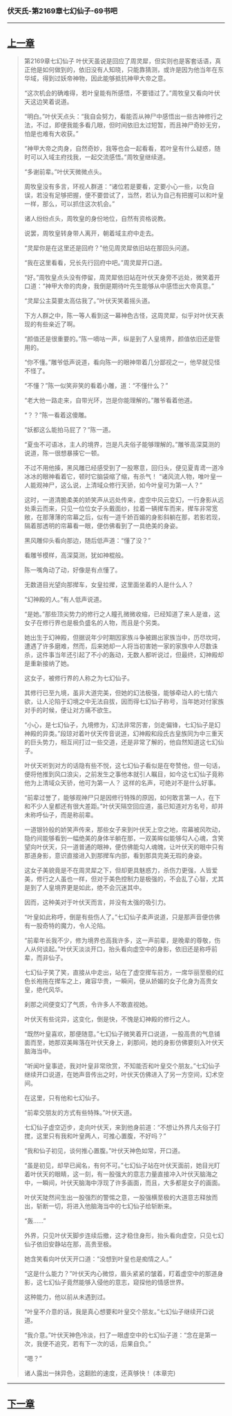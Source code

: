### 伏天氏-第2169章七幻仙子-69书吧

--------
[上一章](./ea56a6c89fa8d56ef9c04f19106b764e.md)
--------


>
>
>
>第2169章七幻仙子
>叶伏天虽说是回应了周灵犀，但实则也是客套话语，真正他是如何做到的，依旧没有人知晓，只能靠猜测，或许是因为他当年在东华域，得到过妖帝神物，因此能够抵抗神甲大帝之意。
>
>“这次机会的确难得，若叶皇能有所感悟，不要错过了。”周牧皇又看向叶伏天这边笑着说道。
>
>“明白。”叶伏天点头：“我自会努力，看能否从神尸中感悟出一些古神修行之法，不过，即便我能多看几眼，但时间依旧太过短暂，而且神尸奇妙无穷，怕是也难有大收获。”
>
>“神甲大帝之肉身，自然奇妙，我等也会一起看看，若叶皇有什么疑惑，随时可以入域主府找我，一起交流感悟。”周牧皇继续道。
>
>“多谢前辈。”叶伏天微微点头。
>
>周牧皇没有多言，环视人群道：“诸位若是要看，定要小心一些，以免自误，若没有足够把握，便不要尝试了，当然，若认为自己有把握可以和叶皇一样，那么，可以抓住这次机会。”
>
>诸人纷纷点头，周牧皇的身份地位，自然有资格说教。
>
>说罢，周牧皇转身带人离开，朝着域主府中走去。
>
>“灵犀你是在这里还是回府？”他见周灵犀依旧站在那回头问道。
>
>“我在这里看看，兄长先行回府中吧。”周灵犀开口道。
>
>“好。”周牧皇点头没有停留，周灵犀依旧站在叶伏天身旁不远处，微笑着开口道：“神甲大帝的肉身，我倒是期待叶先生能够从中感悟出大帝真意。”
>
>“灵犀公主莫要太高估我了。”叶伏天笑着摇头道。
>
>下方人群之中，陈一等人看到这一幕神色古怪，这周灵犀，似乎对叶伏天表现的有些亲近了啊。
>
>“颜值还是很重要的。”陈一嘀咕一声，纵是到了人皇境界，颜值依旧还是管用的。
>
>“你不懂。”雕爷低声说道，看向陈一的眼神带着几分鄙视之一，他早就见怪不怪了。
>
>“不懂？”陈一似笑非笑的看着小雕，道：“不懂什么？”
>
>“老大他一路走来，自带光环，岂是你能理解的。”雕爷看着他道。
>
>“？？”陈一看着这傻雕。
>
>“妖都这么能拍马屁了？”陈一道。
>
>“夏虫不可语冰，主人的境界，岂是凡夫俗子能够理解的。”雕爷高深莫测的说道，陈一很想暴揍它一顿。
>
>不过不用他揍，黑风雕已经感受到了一股寒意，回归头，便见夏青鸢一道冷冰冰的眼神看着它，顿时它脑袋缩了缩，有杀气！
>“诸风流人物，唯叶皇一人能观神尸，这么说，上清域众修行天骄，如今叶皇可为第一人？”
>
>这时，一道清脆柔美的娇笑声从远处传来，虚空中风云变幻，一行身影从远处乘云而来，只见一位位女子头戴面纱，拉着一辆撵车而来，撵车非常宽敞，在那薄薄的帘幕之后，似有一道千娇百媚的身影斜躺在那，若影若现，隔着那透明的帘幕看一眼，便仿佛看到了一具绝美的身姿。
>
>黑风雕仰头看向那边，随后低声道：“懂了没？”
>
>看雕爷模样，高深莫测，犹如神棍般。
>
>陈一嘴角动了动，好像是有点懂了。
>
>无数道目光望向那撵车，女皇拉撵，这里面坐着的人是什么人？
>
>“幻神殿的人。”有人低声说道。
>
>“是她。”那些顶尖势力的修行之人瞳孔微微收缩，已经知道了来人是谁，这女子在修行界也是极负盛名的人物，而且是个另类。
>
>她出生于幻神殿，但据说年少时期因家族斗争被踢出家族当中，历尽坎坷，遭遇了许多磨难，然而，后来她却一人将当初害她一家的家族中人尽数诛杀，这件事当年还引起了不小的轰动，无数人都听说过，但最终，幻神殿却是重新接纳了她。
>
>这女子，被修行界的人称之为七幻仙子。
>
>其修行已至九境，虽非大道完美，但她的幻法极强，能够牵动人的七情六欲，让人沦陷于幻境之中无法自拔，因而得七幻仙子称号，当年她对付家族对手的时候，便让对方痛不欲生。
>
>“小心，是七幻仙子，九境修为，幻法非常厉害，剑走偏锋，七幻仙子是幻神殿的异类。”段琼对着叶伏天传音说道，幻神殿和段氏古皇族同为中三重天的巨头势力，相互间打过一些交道，还是非常了解的，他自然知道这七幻仙子。
>
>叶伏天听到对方的话隐有些不悦，这七幻仙子看似是在夸赞他，但一句话，便将他推到风口浪尖，之前发生之事他本就引人瞩目，如今这七幻仙子竟称他为上清域众天骄，他可为第一人？
>这样的名声，可绝对不是什么好事。
>
>“前辈过誉了，能够观神尸只是因修行特殊的原因，如何敢言第一人，在下和不少人皇都还有很大差距。”叶伏天隔空回应道，虽已知道对方名号，却并未称呼仙子，而是称前辈。
>
>一道银铃般的娇笑声传来，那些女子来到叶伏天上空之地，帘幕被风吹动，隐约间能够看到一幅绝美的身体半躺在那，一双美眸似能够勾人心魂，含笑望向叶伏天，只一道普通的眼神，便仿佛能勾人魂魄，让叶伏天的眼中只有那道身影，意识直接进入到那撵车内部，看到那具完美无瑕的身姿。
>
>这女子美貌竟是不在周灵犀之下，但却更具魅惑力，杀伤力更强，人皆爱美，修行之人虽也一样，但对于美色控制力是极强的，不会乱了心智，尤其是到了人皇境界更是如此，绝不会沉迷其中。
>
>因而，这种美对于叶伏天而言，并没有太强的吸引力。
>
>“叶皇如此称呼，倒是有些伤人了。”七幻仙子柔声说道，只是那声音便仿佛有一股奇特的魔力，令人沦陷。
>
>“前辈年长我不少，修为境界也高我许多，这一声前辈，是晚辈的尊敬，伤人从何谈起。”叶伏天淡淡开口，抬头看向虚空中的身影，依旧还是称呼前辈，而非仙子。
>
>七幻仙子笑了笑，直接从中走出，站在了虚空撵车前方，一席华丽至极的红色长袍拖在撵车之上，雍容华贵，一瞬间，便从娇媚的女子化身为高贵女皇，绝代风华。
>
>刹那之间便变幻了气质，令许多人不敢直视她。
>
>叶伏天有些诧异，这变化，倒是快，不愧是幻神殿的修行之人。
>
>“既然叶皇喜欢，那便随意。”七幻仙子微笑着开口说道，一股高贵的气息铺面而至，她那双美眸落在叶伏天身上，刹那间，她的身影仿佛要刻入叶伏天脑海当中。
>
>“听闻叶皇事迹，我对叶皇非常欣赏，不知能否和叶皇交个朋友。”七幻仙子继续开口说道，在她声音传出之时，叶伏天仿佛进入了另一方空间，幻术空间。
>
>在这里，只有他和七幻仙子。
>
>“前辈交朋友的方式有些特殊。”叶伏天道。
>
>七幻仙子虚空迈步，走向叶伏天，来到他身前道：“不想让外界凡夫俗子打搅，这里只有我和叶皇两人，可推心置腹，不好吗？”
>
>“我和仙子初见，谈何推心置腹。”叶伏天神色如常，开口道。
>
>“虽是初见，却早已闻名，有何不可。”七幻仙子站在叶伏天面前，她目光盯着叶伏天的眼睛，这一刻，有一股强大的意志力量直接冲入叶伏天脑海之中，一瞬间，叶伏天脑海中浮现了许多画面，而且，大多都是女子的画面。
>
>叶伏天陡然间生出一股强烈的警惕之意，一股强横至极的大道意志释放而出，斩断一切，将进入他脑海当中的七幻仙子给斩断来。
>
>“轰……”
>
>外界，只见叶伏天脚步连续后撤，这才稳住身形，抬头看向虚空，只见七幻仙子依旧安静站在那，高贵至极。
>
>她含笑看向叶伏天开口道：“没想到叶皇也是痴情之人。”
>
>“这是什么能力？”叶伏天内心微惊，眉头紧紧的皱着，盯着虚空中的那道身影，这七幻仙子竟然能够入侵他的意志，窥探他的情感世界。
>
>这种能力，他以前从未遇到过。
>
>“叶皇不介意的话，我是真心想要和叶皇交个朋友。”七幻仙子继续开口说道。
>
>“我介意。”叶伏天神色冷淡，扫了一眼虚空中的七幻仙子道：“念在是第一次，我便不追究，若有下一次的话，后果自负。”
>
>“嗯？”
>
>诸人露出一抹异色，这翻脸的速度，还真够快！
>(本章完)
>
>

--------
[下一章](./add30b85039064326558185ce4df55a3.md)
--------
